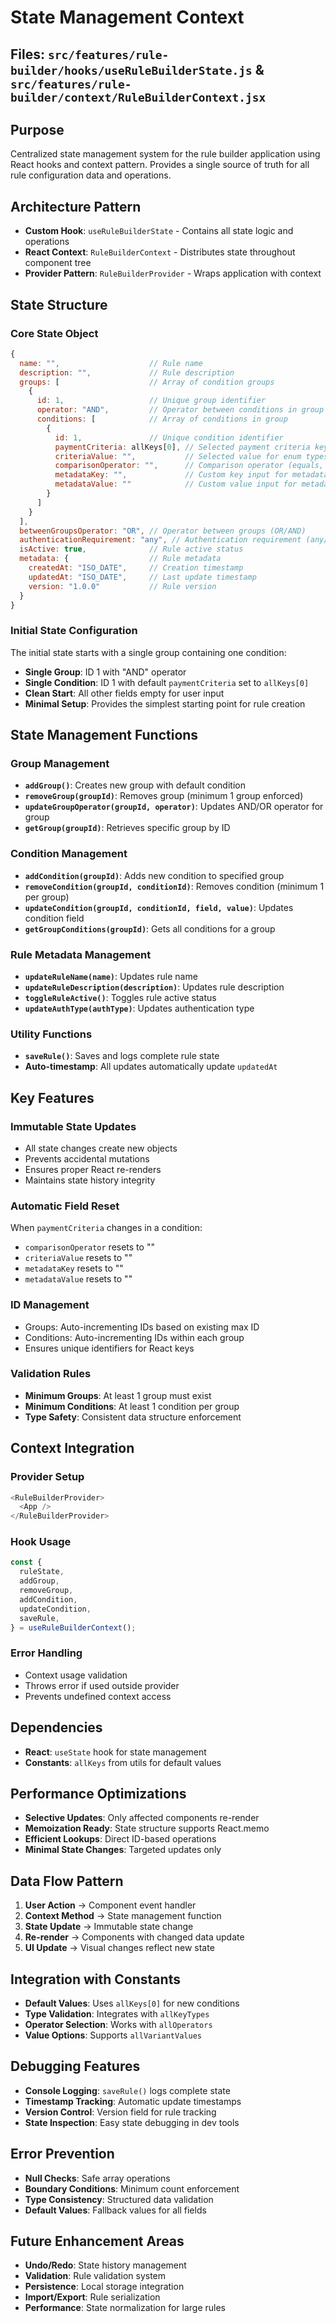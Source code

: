 # State Management Context

## Files: `src/features/rule-builder/hooks/useRuleBuilderState.js` & `src/features/rule-builder/context/RuleBuilderContext.jsx`

## Purpose

Centralized state management system for the rule builder application using React hooks and context pattern. Provides a single source of truth for all rule configuration data and operations.

## Architecture Pattern

- **Custom Hook**: `useRuleBuilderState` - Contains all state logic and operations
- **React Context**: `RuleBuilderContext` - Distributes state throughout component tree
- **Provider Pattern**: `RuleBuilderProvider` - Wraps application with context

## State Structure

### Core State Object

```javascript
{
  name: "",                    // Rule name
  description: "",             // Rule description
  groups: [                    // Array of condition groups
    {
      id: 1,                   // Unique group identifier
      operator: "AND",         // Operator between conditions in group
      conditions: [            // Array of conditions in group
        {
          id: 1,               // Unique condition identifier
          paymentCriteria: allKeys[0], // Selected payment criteria key (defaults to first key)
          criteriaValue: "",           // Selected value for enum types
          comparisonOperator: "",      // Comparison operator (equals, greater than, etc.)
          metadataKey: "",             // Custom key input for metadata
          metadataValue: ""            // Custom value input for metadata
        }
      ]
    }
  ],
  betweenGroupsOperator: "OR", // Operator between groups (OR/AND)
  authenticationRequirement: "any", // Authentication requirement (any/all/none)
  isActive: true,              // Rule active status
  metadata: {                  // Rule metadata
    createdAt: "ISO_DATE",     // Creation timestamp
    updatedAt: "ISO_DATE",     // Last update timestamp
    version: "1.0.0"           // Rule version
  }
}
```

### Initial State Configuration

The initial state starts with a single group containing one condition:

- **Single Group**: ID 1 with "AND" operator
- **Single Condition**: ID 1 with default `paymentCriteria` set to `allKeys[0]`
- **Clean Start**: All other fields empty for user input
- **Minimal Setup**: Provides the simplest starting point for rule creation

## State Management Functions

### Group Management

- **`addGroup()`**: Creates new group with default condition
- **`removeGroup(groupId)`**: Removes group (minimum 1 group enforced)
- **`updateGroupOperator(groupId, operator)`**: Updates AND/OR operator for group
- **`getGroup(groupId)`**: Retrieves specific group by ID

### Condition Management

- **`addCondition(groupId)`**: Adds new condition to specified group
- **`removeCondition(groupId, conditionId)`**: Removes condition (minimum 1 per group)
- **`updateCondition(groupId, conditionId, field, value)`**: Updates condition field
- **`getGroupConditions(groupId)`**: Gets all conditions for a group

### Rule Metadata Management

- **`updateRuleName(name)`**: Updates rule name
- **`updateRuleDescription(description)`**: Updates rule description
- **`toggleRuleActive()`**: Toggles rule active status
- **`updateAuthType(authType)`**: Updates authentication type

### Utility Functions

- **`saveRule()`**: Saves and logs complete rule state
- **Auto-timestamp**: All updates automatically update `updatedAt`

## Key Features

### Immutable State Updates

- All state changes create new objects
- Prevents accidental mutations
- Ensures proper React re-renders
- Maintains state history integrity

### Automatic Field Reset

When `paymentCriteria` changes in a condition:

- `comparisonOperator` resets to ""
- `criteriaValue` resets to ""
- `metadataKey` resets to ""
- `metadataValue` resets to ""

### ID Management

- Groups: Auto-incrementing IDs based on existing max ID
- Conditions: Auto-incrementing IDs within each group
- Ensures unique identifiers for React keys

### Validation Rules

- **Minimum Groups**: At least 1 group must exist
- **Minimum Conditions**: At least 1 condition per group
- **Type Safety**: Consistent data structure enforcement

## Context Integration

### Provider Setup

```javascript
<RuleBuilderProvider>
  <App />
</RuleBuilderProvider>
```

### Hook Usage

```javascript
const {
  ruleState,
  addGroup,
  removeGroup,
  addCondition,
  updateCondition,
  saveRule,
} = useRuleBuilderContext();
```

### Error Handling

- Context usage validation
- Throws error if used outside provider
- Prevents undefined context access

## Dependencies

- **React**: `useState` hook for state management
- **Constants**: `allKeys` from utils for default values

## Performance Optimizations

- **Selective Updates**: Only affected components re-render
- **Memoization Ready**: State structure supports React.memo
- **Efficient Lookups**: Direct ID-based operations
- **Minimal State Changes**: Targeted updates only

## Data Flow Pattern

1. **User Action** → Component event handler
2. **Context Method** → State management function
3. **State Update** → Immutable state change
4. **Re-render** → Components with changed data update
5. **UI Update** → Visual changes reflect new state

## Integration with Constants

- **Default Values**: Uses `allKeys[0]` for new conditions
- **Type Validation**: Integrates with `allKeyTypes`
- **Operator Selection**: Works with `allOperators`
- **Value Options**: Supports `allVariantValues`

## Debugging Features

- **Console Logging**: `saveRule()` logs complete state
- **Timestamp Tracking**: Automatic update timestamps
- **Version Control**: Version field for rule tracking
- **State Inspection**: Easy state debugging in dev tools

## Error Prevention

- **Null Checks**: Safe array operations
- **Boundary Conditions**: Minimum count enforcement
- **Type Consistency**: Structured data validation
- **Default Values**: Fallback values for all fields

## Future Enhancement Areas

- **Undo/Redo**: State history management
- **Validation**: Rule validation system
- **Persistence**: Local storage integration
- **Import/Export**: Rule serialization
- **Performance**: State normalization for large rules

